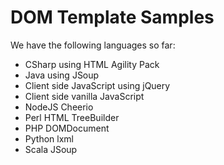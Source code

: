# DOM Template Samples

We have the following languages so far:
* CSharp using HTML Agility Pack
* Java using JSoup
* Client side JavaScript using jQuery
* Client side vanilla JavaScript
* NodeJS Cheerio
* Perl HTML TreeBuilder
* PHP DOMDocument
* Python lxml
* Scala JSoup
